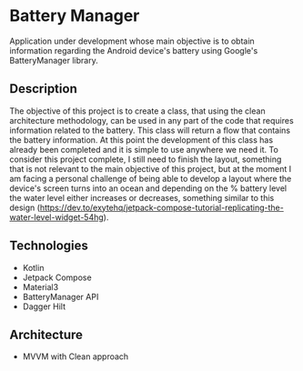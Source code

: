 # Battery Manager
Application under development whose main objective is to obtain information regarding the Android device's battery using Google's BatteryManager library.

## Description
The objective of this project is to create a class, that using the clean architecture methodology, can be used in any part of the code that requires information related to the battery. This class will return a flow that contains the battery information. At this point the development of this class has already been completed and it is simple to use anywhere we need it. To consider this project complete, I still need to finish the layout, something that is not relevant to the main objective of this project, but at the moment I am facing a personal challenge of being able to develop a layout where the device's screen turns into an ocean and depending on the % battery level the water level either increases or decreases, something similar to this design (https://dev.to/exytehq/jetpack-compose-tutorial-replicating-the-water-level-widget-54hg).

## Technologies

* Kotlin
* Jetpack Compose
* Material3
* BatteryManager API
* Dagger Hilt

## Architecture

* MVVM with Clean approach
